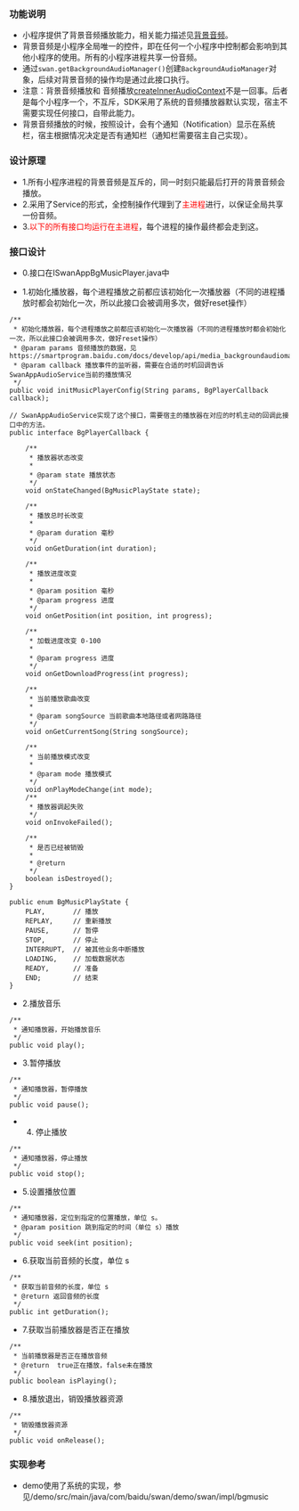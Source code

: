 ### 功能说明

+ 小程序提供了背景音频播放能力，相关能力描述见[背景音频](https://smartprogram.baidu.com/docs/develop/api/media_backgroundaudiomanager/#getBackgroundAudioManager/)。
+ 背景音频是小程序全局唯一的控件，即在任何一个小程序中控制都会影响到其他小程序的使用。所有的小程序进程共享一份音频。
+ 通过`swan.getBackgroundAudioManager()`创建`BackgroundAudioManager`对象，后续对背景音频的操作均是通过此接口执行。
+ 注意：背景音频播放和 音频播放[createInnerAudioContext](https://smartprogram.baidu.com/docs/develop/api/media_createinneraudiocontext/#createInnerAudioContext/)不是一回事。后者是每个小程序一个，不互斥，SDK采用了系统的音频播放器默认实现，宿主不需要实现任何接口，自带此能力。
+ 背景音频播放的时候，按照设计，会有个通知（Notification）显示在系统栏，宿主根据情况决定是否有通知栏（通知栏需要宿主自己实现）。

### 设计原理

+ 1.所有小程序进程的背景音频是互斥的，同一时刻只能最后打开的背景音频会播放。
+ 2.采用了Service的形式，全控制操作代理到了<font color = red>主进程</font>进行，以保证全局共享一份音频。
+ 3.<font color= red>以下的所有接口均运行在主进程</font>，每个进程的操作最终都会走到这。

### 接口设计

+ 0.接口在ISwanAppBgMusicPlayer.java中

+ 1.初始化播放器，每个进程播放之前都应该初始化一次播放器（不同的进程播放时都会初始化一次，所以此接口会被调用多次，做好reset操作）

```
/**
 * 初始化播放器，每个进程播放之前都应该初始化一次播放器（不同的进程播放时都会初始化一次，所以此接口会被调用多次，做好reset操作）
 * @param params 音频播放的数据，见https://smartprogram.baidu.com/docs/develop/api/media_backgroundaudiomanager/#getBackgroundAudioManager/
 * @param callback 播放事件的监听器，需要在合适的时机回调告诉SwanAppAudioService当前的播放情况
 */
public void initMusicPlayerConfig(String params, BgPlayerCallback callback);

// SwanAppAudioService实现了这个接口，需要宿主的播放器在对应的时机主动的回调此接口中的方法。
public interface BgPlayerCallback {
    
    /**
     * 播放器状态改变
     *
     * @param state 播放状态
     */
    void onStateChanged(BgMusicPlayState state);
    
    /**
     * 播放总时长改变
     *
     * @param duration 毫秒
     */
    void onGetDuration(int duration);
    
    /**
     * 播放进度改变
     *
     * @param position 毫秒
     * @param progress 进度
     */
    void onGetPosition(int position, int progress);
    
    /**
     * 加载进度改变 0-100
     *
     * @param progress 进度
     */
    void onGetDownloadProgress(int progress);
    
    /**
     * 当前播放歌曲改变
     *
     * @param songSource 当前歌曲本地路径或者网路路径
     */
    void onGetCurrentSong(String songSource);
    
    /**
     * 当前播放模式改变
     *
     * @param mode 播放模式
     */
    void onPlayModeChange(int mode);
    /**
     * 播放器调起失败
     */
    void onInvokeFailed();
    
    /**
     * 是否已经被销毁
     *
     * @return
     */
    boolean isDestroyed();
}

public enum BgMusicPlayState {
    PLAY,       // 播放
    REPLAY,     // 重新播放
    PAUSE,      // 暂停
    STOP,       // 停止
    INTERRUPT,  // 被其他业务中断播放
    LOADING,    // 加载数据状态
    READY,      // 准备
    END;        // 结束
}
```

+ 2.播放音乐

```
/**
 * 通知播放器，开始播放音乐
 */
public void play();
```
+ 3.暂停播放

```
/**
 * 通知播放器，暂停播放
 */
public void pause();
```

+ 4. 停止播放

```
/**
 * 通知播放器，停止播放
 */
public void stop();
```

+ 5.设置播放位置

```
/**
 * 通知播放器，定位到指定的位置播放，单位 s。
 * @param position 跳到指定的时间（单位 s）播放
 */
public void seek(int position);

```

+ 6.获取当前音频的长度，单位 s

```
/**
 * 获取当前音频的长度，单位 s
 * @return 返回音频的长度
 */
public int getDuration();
```

+ 7.获取当前播放器是否正在播放

```
/**
 * 当前播放器是否正在播放音频
 * @return  true正在播放，false未在播放
 */
public boolean isPlaying();
```

+ 8.播放退出，销毁播放器资源

```
/**
 * 销毁播放器资源
 */
public void onRelease();
```


### 实现参考
+ demo使用了系统的实现，参见/demo/src/main/java/com/baidu/swan/demo/swan/impl/bgmusic